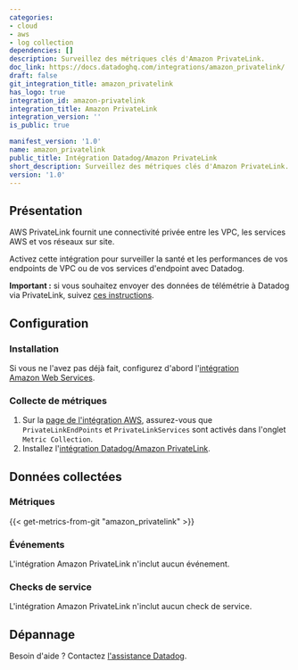 ```yaml
---
categories:
- cloud
- aws
- log collection
dependencies: []
description: Surveillez des métriques clés d'Amazon PrivateLink.
doc_link: https://docs.datadoghq.com/integrations/amazon_privatelink/
draft: false
git_integration_title: amazon_privatelink
has_logo: true
integration_id: amazon-privatelink
integration_title: Amazon PrivateLink
integration_version: ''
is_public: true

manifest_version: '1.0'
name: amazon_privatelink
public_title: Intégration Datadog/Amazon PrivateLink
short_description: Surveillez des métriques clés d'Amazon PrivateLink.
version: '1.0'
---
```



## Présentation

AWS PrivateLink fournit une connectivité privée entre les VPC, les services AWS et vos réseaux sur site.

Activez cette intégration pour surveiller la santé et les performances de vos endpoints de VPC ou de vos services d'endpoint avec Datadog.

**Important :** si vous souhaitez envoyer des données de télémétrie à Datadog via PrivateLink, suivez [ces instructions][1].

## Configuration

### Installation

Si vous ne l'avez pas déjà fait, configurez d'abord l'[intégration Amazon Web Services][2].

### Collecte de métriques

1. Sur la [page de l'intégration AWS][3], assurez-vous que `PrivateLinkEndPoints` et `PrivateLinkServices` sont activés
   dans l'onglet `Metric Collection`.
2. Installez l'[intégration Datadog/Amazon PrivateLink][4].

## Données collectées

### Métriques
{{< get-metrics-from-git "amazon_privatelink" >}}


### Événements

L'intégration Amazon PrivateLink n'inclut aucun événement.

### Checks de service

L'intégration Amazon PrivateLink n'inclut aucun check de service.

## Dépannage

Besoin d'aide ? Contactez [l'assistance Datadog][6].

[1]: https://docs.datadoghq.com/fr/agent/guide/private-link/
[2]: https://docs.datadoghq.com/fr/integrations/amazon_web_services/
[3]: https://app.datadoghq.com/integrations/amazon-web-services
[4]: https://app.datadoghq.com/integrations/amazon-privatelink
[5]: https://github.com/DataDog/dogweb/blob/prod/integration/amazon_privatelink/amazon_privatelink_metadata.csv
[6]: https://docs.datadoghq.com/fr/help/
